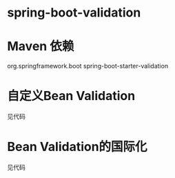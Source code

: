 # spring-boot-validation

# Maven 依赖

<dependency>
  <groupId>org.springframework.boot</groupId>
  <artifactId>spring-boot-starter-validation</artifactId>
</dependency>

# 自定义Bean Validation

见代码

# Bean Validation的国际化

见代码


